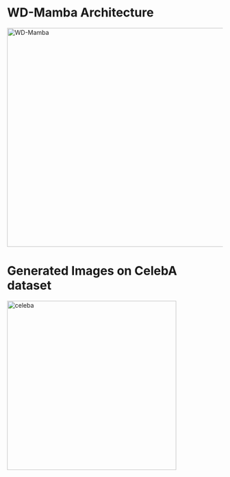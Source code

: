 # WD-Mamba Architecture

<img width="511" alt="WD-Mamba" src="https://github.com/user-attachments/assets/9238f799-eeb0-41e9-b5c7-bab54237bdc0">

# Generated Images on CelebA dataset
<img width="395" alt="celeba" src="https://github.com/user-attachments/assets/4953e052-00e1-4ba0-b7fe-acd0445a9681">
